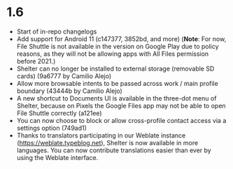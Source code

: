 1.6
===

- Start of in-repo changelogs
- Add support for Android 11 (c147377, 3852bd, and more) (__Note__: For now, File Shuttle is not available in the version on Google Play due to policy reasons, as they will not be allowing apps with All Files permission before 2021.)
- Shelter can no longer be installed to external storage (removable SD cards) (9a6777 by Camilio Alejo)
- Allow more browsable intents to be passed across work / main profile boundary (43444b by Camilio Alejo)
- A new shortcut to Documents UI is available in the three-dot menu of Shelter, because on Pixels the Google Files app may not be able to open File Shuttle correctly (a121ee)
- You can now choose to block or allow cross-profile contact access via a settings option (749ad1)
- Thanks to translators participating in our Weblate instance (https://weblate.typeblog.net), Shelter is now available in more languages. You can now contribute translations easier than ever by using the Weblate interface.
